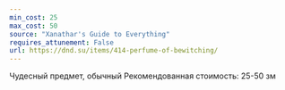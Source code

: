 ```yaml
---
min_cost: 25
max_cost: 50
source: "Xanathar's Guide to Everything"
requires_attunement: False
url: https://dnd.su/items/414-perfume-of-bewitching/
---
```


Чудесный предмет, обычный
Рекомендованная стоимость: 25-50 зм